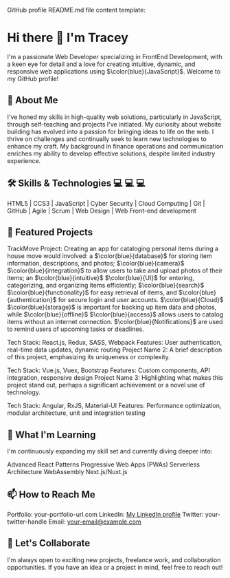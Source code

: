 GitHub profile README.md file content template:
# Hi there 👋 I'm Tracey
I'm a passionate Web Developer specializing in FrontEnd Development, with a keen eye for detail and a love for creating intuitive, dynamic, and responsive web applications using $\color{blue}{JavaScript}$. Welcome to my GitHub profile!
 
## 🚀 About Me
I've honed my skills in high-quality web solutions, particularly in JavaScript, through self-teaching and projects I've initiated. My curiosity about website building has evolved into a passion for bringing ideas to life on the web. I thrive on challenges and continually seek to learn new technologies to enhance my craft. My background in finance operations and communication enriches my ability to develop effective solutions, despite limited industry experience.
 
## 🛠️ Skills & Technologies 💻 💻 💻
HTML5 | CCS3 | JavaScript | Cyber Security | Cloud Computing | Git | GitHub | Agile | Scrum | Web Design | Web Front-end development

## 🌟 Featured Projects
TrackMove Project: Creating an app for cataloging personal items during a house move would involved: a $\color{blue}{database}$ for storing item information, descriptions, and photos; $\color{blue}{camera}$ $\color{blue}{integration}$ to allow users to take and upload photos of their items; an $\color{blue}{intuitive}$ $\color{blue}{UI}$ for entering, categorizing, and organizing items efficiently; $\color{blue}{search}$ $\color{blue}{functionality}$  for easy retrieval of items, and $\color{blue}{authentication}$ for secure login and user accounts. $\color{blue}{Cloud}$ $\color{blue}{storage}$ is important for backing up item data and photos, while $\color{blue}{offline}$ $\color{blue}{access}$ allows users to catalog items without an internet connection. $\color{blue}{Notifications}$ are used to remind users of upcoming tasks or deadlines.
 
Tech Stack: React.js, Redux, SASS, Webpack
Features: User authentication, real-time data updates, dynamic routing
Project Name 2: A brief description of this project, emphasizing its uniqueness or complexity.
 
Tech Stack: Vue.js, Vuex, Bootstrap
Features: Custom components, API integration, responsive design
Project Name 3: Highlighting what makes this project stand out, perhaps a significant achievement or a novel use of technology.
 
Tech Stack: Angular, RxJS, Material-UI
Features: Performance optimization, modular architecture, unit and integration testing
 
## 🌱 What I'm Learning
I'm continuously expanding my skill set and currently diving deeper into:
 
Advanced React Patterns
Progressive Web Apps (PWAs)
Serverless Architecture
WebAssembly
Next.js/Nuxt.js
 
## 📫 How to Reach Me
Portfolio: your-portfolio-url.com
LinkedIn: [My LinkedIn profile](https://www.linkedin.com/patrik)
Twitter: your-twitter-handle
Email: your-email@example.com
 
## 💬 Let's Collaborate
I'm always open to exciting new projects, freelance work, and collaboration opportunities. If you have an idea or a project in mind, feel free to reach out!
